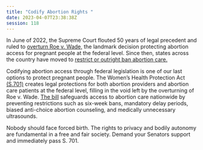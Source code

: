```yaml
---
title: "Codify Abortion Rights "
date: 2023-04-07T23:38:38Z
session: 118
---
```

In June of 2022, the Supreme Court flouted 50 years of legal precedent and ruled to [overturn Roe v. Wade,](https://www.cnn.com/2022/06/24/politics/dobbs-mississippi-supreme-court-abortion-roe-wade/index.html) the landmark decision protecting abortion access for pregnant people at the federal level. Since then, states across the country have moved to [restrict or outright ban abortion care.](https://states.guttmacher.org/policies/)

Codifying abortion access through federal legislation is one of our last options to protect pregnant people. The Women’s Health Protection Act [(S.701)](https://www.congress.gov/bill/118th-congress/senate-bill/701) creates legal protections for both abortion providers and abortion care patients at the federal level, filling in the void left by the overturning of Roe v. Wade. [The bill](https://reproductiverights.org/the-womens-health-protection-act-federal-legislation-to-protect-the-right-to-access-abortion-care/) safeguards access to abortion care nationwide by preventing restrictions such as six-week bans, mandatory delay periods, biased anti-choice abortion counseling, and medically unnecessary ultrasounds.

Nobody should face forced birth. The rights to privacy and bodily autonomy are fundamental in a free and fair society. Demand your Senators support and immediately pass S. 701.
